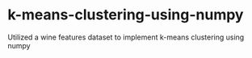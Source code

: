 # k-means-clustering-using-numpy
Utilized a wine features dataset to implement k-means clustering using numpy
